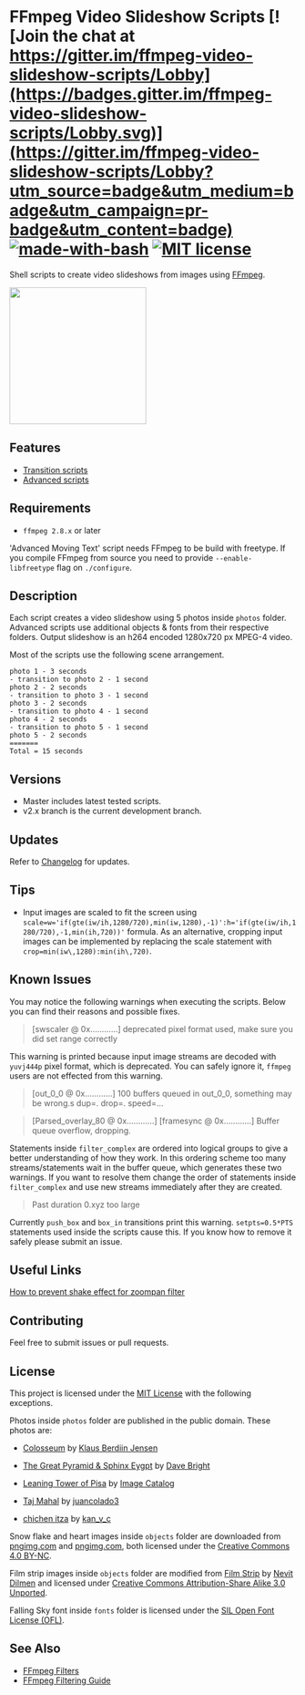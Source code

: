 # FFmpeg Video Slideshow Scripts [![Join the chat at https://gitter.im/ffmpeg-video-slideshow-scripts/Lobby](https://badges.gitter.im/ffmpeg-video-slideshow-scripts/Lobby.svg)](https://gitter.im/ffmpeg-video-slideshow-scripts/Lobby?utm_source=badge&utm_medium=badge&utm_campaign=pr-badge&utm_content=badge) [![made-with-bash](https://img.shields.io/badge/Made%20with-Bash-1f425f.svg)](https://www.gnu.org/software/bash/) [![MIT license](https://img.shields.io/badge/License-MIT-blue.svg)](https://lbesson.mit-license.org/)

Shell scripts to create video slideshows from images using [FFmpeg](https://www.ffmpeg.org/).

<img src="https://github.com/tanersener/ffmpeg-video-slideshow-scripts/blob/master/docs/ffmpeg-video-slideshow-scripts-logo-v1.png" width="240">

## Features
- [Transition scripts](transition_scripts) 
- [Advanced scripts](advanced_scripts)


## Requirements

- `ffmpeg 2.8.x` or later

'Advanced Moving Text' script needs FFmpeg to be build with freetype. 
If you compile FFmpeg from source you need to provide `--enable-libfreetype` flag on `./configure`. 


## Description

Each script creates a video slideshow using 5 photos inside `photos` folder. 
Advanced scripts use additional objects & fonts from their respective folders. 
Output slideshow is an h264 encoded 1280x720 px MPEG-4 video.

Most of the scripts use the following scene arrangement.
```
photo 1 - 3 seconds
- transition to photo 2 - 1 second
photo 2 - 2 seconds
- transition to photo 3 - 1 second
photo 3 - 2 seconds
- transition to photo 4 - 1 second
photo 4 - 2 seconds
- transition to photo 5 - 1 second
photo 5 - 2 seconds
=======
Total = 15 seconds
```


## Versions

- Master includes latest tested scripts.
- v2.x branch is the current development branch.


## Updates

Refer to [Changelog](CHANGELOG.md) for updates.


## Tips

- Input images are scaled to fit the screen using `scale=w='if(gte(iw/ih,1280/720),min(iw,1280),-1)':h='if(gte(iw/ih,1280/720),-1,min(ih,720))'` formula. 
As an alternative, cropping input images can be implemented by replacing the scale statement with `crop=min(iw\,1280):min(ih\,720)`.


## Known Issues

You may notice the following warnings when executing the scripts. Below you can find their reasons and possible fixes.

>[swscaler @ 0x............] deprecated pixel format used, make sure you did set range correctly

This warning is printed because input image streams are decoded with `yuvj444p` pixel format, which is deprecated. 
You can safely ignore it, `ffmpeg` users are not effected from this warning.

>[out_0_0 @ 0x............] 100 buffers queued in out_0_0, something may be wrong.s dup=. drop=. speed=...

>[Parsed_overlay_80 @ 0x............] [framesync @ 0x............] Buffer queue overflow, dropping.

Statements inside `filter_complex` are ordered into logical groups to give a better understanding of how they work. 
In this ordering scheme too many streams/statements wait in the buffer queue, which generates these two warnings. 
If you want to resolve them change the order of statements inside `filter_complex` and use new streams immediately 
after they are created.

>Past duration 0.xyz too large

Currently `push_box` and `box_in` transitions print this warning. `setpts=0.5*PTS` statements used inside the scripts 
cause this. If you know how to remove it safely please submit an issue.


## Useful Links

[How to prevent shake effect for zoompan filter](https://trac.ffmpeg.org/ticket/4298)


## Contributing

Feel free to submit issues or pull requests.


## License
This project is licensed under the [MIT License](https://opensource.org/licenses/MIT) with the following exceptions.

Photos inside `photos` folder are published in the public domain. These photos are:

- [Colosseum](https://www.flickr.com/photos/134331036@N08/35674227104/) by [Klaus Berdiin Jensen](https://www.flickr.com/photos/134331036@N08/)

- [The Great Pyramid & Sphinx Eygpt](https://www.flickr.com/photos/130817154@N04/24211972286/) by [Dave Bright](https://www.flickr.com/photos/130817154@N04/)

- [Leaning Tower of Pisa](https://www.flickr.com/photos/image-catalog/19897194376/) by [Image Catalog](https://www.flickr.com/photos/image-catalog/)

- [Taj Mahal](https://www.flickr.com/photos/149013784@N08/32862668233/) by [juancolado3](https://www.flickr.com/photos/149013784@N08/)

- [chichen itza](https://www.flickr.com/photos/kanvc/15398655930/) by [kan_v_c](https://www.flickr.com/photos/kanvc/)

Snow flake and heart images inside `objects` folder are downloaded from [pngimg.com](http://pngimg.com/download/7553) and [pngimg.com](http://pngimg.com/download/687), both licensed under the [Creative Commons 4.0 BY-NC](https://creativecommons.org/licenses/by-nc/4.0).

Film strip images inside `objects` folder are modified from [Film Strip](https://commons.wikimedia.org/wiki/File:Film_strip.svg) by [Nevit Dilmen](https://commons.wikimedia.org/wiki/User:Nevit) and licensed under [Creative Commons Attribution-Share Alike 3.0 Unported](https://creativecommons.org/licenses/by-sa/3.0/deed.en).

Falling Sky font inside `fonts` folder is licensed under the [SIL Open Font License (OFL)](https://opensource.org/licenses/OFL-1.1).


## See Also

- [FFmpeg Filters](https://ffmpeg.org/ffmpeg-filters.html)
- [FFmpeg Filtering Guide](https://trac.ffmpeg.org/wiki/FilteringGuide)
